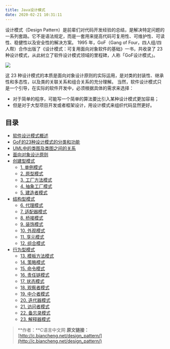 ```yaml
---
title: Java设计模式
date: 2020-02-21 10:31:11
---
```

设计模式（Design Pattern）是前辈们对代码开发经验的总结，是解决特定问题的一系列套路。它不是语法规定，而是一套用来提高代码可复用性、可维护性、可读性、稳健性以及安全性的解决方案。
1995 年，GoF（Gang of Four，四人组/四人帮）合作出版了《设计模式：可复用面向对象软件的基础》一书，共收录了 23 种设计模式，从此树立了软件设计模式领域的里程碑，人称「GoF设计模式」。

![](https://cdn.nlark.com/yuque/0/2020/jpeg/86832/1582193830536-7a4a05b0-6195-4cf3-81f8-6fe9ef6960f1.jpeg)

这 23 种设计模式的本质是面向对象设计原则的实际运用，是对类的封装性、继承性和多态性，以及类的关联关系和组合关系的充分理解。
当然，软件设计模式只是一个引导，在实际的软件开发中，必须根据具体的需求来选择：

- 对于简单的程序，可能写一个简单的算法要比引入某种设计模式更加容易；
- 但是对于大型项目开发或者框架设计，用设计模式来组织代码显然更好。

## 目录

- [软件设计模式概述](/design-pattern/overview.html)
- [GoF的23种设计模式的分类和功能](/design-pattern/categories.html)
- [UML中的类图及类图之间的关系](/design-pattern/uml-class-diagram.html)
- [面向对象设计原则](/design-pattern/object-oriented-design.html)
- [创建型模式](/design-pattern/creational-pattern/)
  - [1. 单例模式](/design-pattern/creational-pattern/singleton.html)
  - [2. 原型模式](/design-pattern/creational-pattern/prototype.html)
  - [3. 工厂方法模式](/design-pattern/creational-pattern/factory-method.html)
  - [4. 抽象工厂模式](/design-pattern/creational-pattern/abstract-factory.html)
  - [5. 建造者模式](/design-pattern/creational-pattern/builder.html)
- [结构型模式](/design-pattern/structural-pattern/)
  - [6. 代理模式](/design-pattern/structural-pattern/proxy.html)
  - [7. 适配器模式](/design-pattern/structural-pattern/adapter.html)
  - [8. 桥接模式](/design-pattern/structural-pattern/bridge.html)
  - [9. 装饰模式](/design-pattern/structural-pattern/decorator.html)
  - [10. 外观模式](/design-pattern/structural-pattern/facade.html)
  - [11. 享元模式](/design-pattern/structural-pattern/flyweight.html)
  - [12. 组合模式](/design-pattern/structural-pattern/composite.html)
- [行为型模式](/design-pattern/behavioral-pattern/)
  - [13. 模板方法模式](/design-pattern/behavioral-pattern/template-method.html)
  - [14. 策略模式](/design-pattern/behavioral-pattern/strategy.html)
  - [15. 命令模式](/design-pattern/behavioral-pattern/command.html)
  - [16. 责任链模式](/design-pattern/behavioral-pattern/chain-of-responsibility.html)
  - [17. 状态模式](/design-pattern/behavioral-pattern/state.html)
  - [18. 观察者模式](/design-pattern/behavioral-pattern/observer.html)
  - [19. 中介者模式](/design-pattern/behavioral-pattern/mediator.html)
  - [20. 迭代器模式](/design-pattern/behavioral-pattern/iterator.html)
  - [21. 访问者模式](/design-pattern/behavioral-pattern/visitor.html)
  - [22. 备忘录模式](/design-pattern/behavioral-pattern/memento.html)
  - [23. 解释器模式](/design-pattern/behavioral-pattern/interpreter.html)

> **作者：**C语言中文网
> **原文链接：**[http://c.biancheng.net/design_pattern/](http://c.biancheng.net/design_pattern/)

